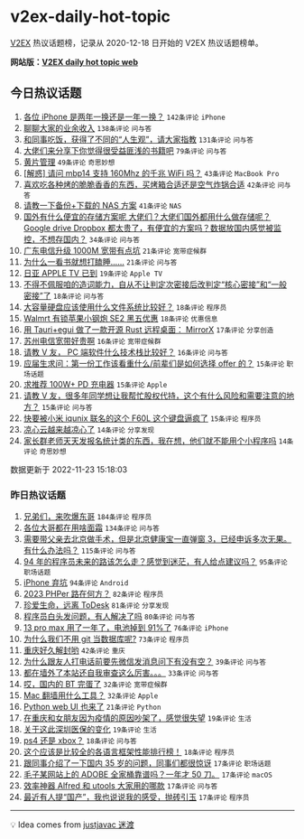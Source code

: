 # v2ex-daily-hot-topic

[V2EX](https://www.v2ex.com/) 热议话题榜，记录从 2020-12-18 日开始的 V2EX 热议话题榜单。

**网站版：[V2EX daily hot topic web](https://boojack.github.io/v2ex-daily-hot-topic-web/)**

## 今日热议话题

<!-- TODAY BEGIN -->

1. [各位 iPhone 是两年一换还是一年一换？](https://www.v2ex.com/t/897270) `142条评论` `iPhone`
1. [聊聊大家的业余收入](https://www.v2ex.com/t/897228) `138条评论` `问与答`
1. [和同事吃饭，获得了不同的“人生观”，请大家指教](https://www.v2ex.com/t/897245) `131条评论` `问与答`
1. [大佬们来分享下你觉得很受益匪浅的书籍吧](https://www.v2ex.com/t/897336) `79条评论` `问与答`
1. [黄片管理](https://www.v2ex.com/t/897344) `49条评论` `奇思妙想`
1. [[解惑] 请问 mbp14 支持 160Mhz 的千兆 WiFi 吗？](https://www.v2ex.com/t/897269) `43条评论` `MacBook Pro`
1. [喜欢吃各种烤的脆脆香香的东西，买烤箱合适还是空气炸锅合适](https://www.v2ex.com/t/897315) `42条评论` `问与答`
1. [请教一下备份+下载的 NAS 方案](https://www.v2ex.com/t/897274) `41条评论` `NAS`
1. [国外有什么便宜的存储方案呢 大佬们？大佬们国外都用什么做存储呢？ Google drive Dropbox 都太贵了，有便宜的方案吗？数据放国内感觉被监控，不想存国内？](https://www.v2ex.com/t/897424) `34条评论` `问与答`
1. [广东电信升级 1000M 宽带有点坑](https://www.v2ex.com/t/897376) `21条评论` `宽带症候群`
1. [为什么一看书就想打瞌睡......](https://www.v2ex.com/t/897273) `21条评论` `问与答`
1. [日亚 APPLE TV 已到](https://www.v2ex.com/t/897327) `19条评论` `Apple TV`
1. [不得不佩服咱的造词能力，自从不让判定次密接后改判定“核心密接”和“一般密接”了](https://www.v2ex.com/t/897369) `18条评论` `问与答`
1. [大容量硬盘应该使用什么文件系统比较好？](https://www.v2ex.com/t/897255) `18条评论` `程序员`
1. [Walmrt 有锁苹果小钢炮 SE2 黑五优惠](https://www.v2ex.com/t/897239) `18条评论` `优惠信息`
1. [用 Tauri+egui 做了一款开源 Rust 远程桌面： MirrorX](https://www.v2ex.com/t/897427) `17条评论` `分享创造`
1. [苏州电信宽带好贵啊](https://www.v2ex.com/t/897352) `16条评论` `宽带症候群`
1. [请教 V 友， PC 端软件什么技术栈比较好？](https://www.v2ex.com/t/897277) `16条评论` `问与答`
1. [应届生求问：第一份工作该看重什么/前辈们是如何选择 offer 的？](https://www.v2ex.com/t/897429) `15条评论` `职场话题`
1. [求推荐 100W+ PD 充电器](https://www.v2ex.com/t/897305) `15条评论` `Apple`
1. [请教 V 友，很多年同学想让我帮忙股权代持，这个有什么风险和需要注意的地方？](https://www.v2ex.com/t/897302) `15条评论` `问与答`
1. [快要被小米 iqunix 联名的这个 F60L 这个键盘逼疯了](https://www.v2ex.com/t/897236) `15条评论` `程序员`
1. [凉心云越来越凉心了](https://www.v2ex.com/t/897319) `14条评论` `分享发现`
1. [家长群老师天天发报名统计类的东西，我在想，他们就不能用个小程序吗](https://www.v2ex.com/t/897318) `14条评论` `奇思妙想`

数据更新于 2022-11-23 15:18:03

<!-- TODAY END -->

### 昨日热议话题

<!-- YESTERDAY BEGIN -->

1. [兄弟们，来吹爆东哥](https://www.v2ex.com/t/897106) `184条评论` `程序员`
1. [各位大哥都在用啥面霜](https://www.v2ex.com/t/897009) `134条评论` `问与答`
1. [需要带父亲去北京做手术，但是北京健康宝一直弹窗 3，已经申诉多次无果。有什么办法吗？](https://www.v2ex.com/t/896998) `115条评论` `问与答`
1. [94 年的程序员未来的路该怎么走？感觉到迷茫，有人给点建议吗？](https://www.v2ex.com/t/897015) `95条评论` `职场话题`
1. [iPhone 弃坑](https://www.v2ex.com/t/897024) `94条评论` `Android`
1. [2023 PHPer 路在何方？](https://www.v2ex.com/t/897074) `82条评论` `程序员`
1. [珍爱生命，远离 ToDesk](https://www.v2ex.com/t/897040) `81条评论` `分享发现`
1. [程序员白头发问题，有人解决了吗](https://www.v2ex.com/t/897005) `80条评论` `问与答`
1. [13 pro max 用了一年了，电池掉到 91%了](https://www.v2ex.com/t/896984) `76条评论` `iPhone`
1. [为什么我们不用 git 当数据库呢?](https://www.v2ex.com/t/897127) `73条评论` `程序员`
1. [重庆好久解封哟](https://www.v2ex.com/t/896972) `42条评论` `重庆`
1. [为什么跟友人打电话前要先微信发消息问下有没有空？](https://www.v2ex.com/t/897204) `39条评论` `问与答`
1. [都在墙外了本站还自我审查这么厉害。。。](https://www.v2ex.com/t/897039) `33条评论` `问与答`
1. [哎，国内的 BT 完蛋了](https://www.v2ex.com/t/897168) `32条评论` `宽带症候群`
1. [Mac 翻墙用什么工具？](https://www.v2ex.com/t/897078) `32条评论` `Apple`
1. [Python web UI 也来了](https://www.v2ex.com/t/897007) `21条评论` `Python`
1. [在重庆和女朋友因为疫情的原因吵架了，感觉很失望](https://www.v2ex.com/t/897208) `19条评论` `生活`
1. [关于这此深圳医保的变化](https://www.v2ex.com/t/897134) `19条评论` `生活`
1. [ps4 还是 xbox？](https://www.v2ex.com/t/896997) `18条评论` `问与答`
1. [这个应该是比较全的各语言框架性能排行榜！](https://www.v2ex.com/t/896978) `18条评论` `程序员`
1. [跟同事介绍了一下国内 35 岁的问题，同事们都很惊讶](https://www.v2ex.com/t/897164) `17条评论` `职场话题`
1. [毛子某网站上的 ADOBE 全家桶靠谱吗？一年才 50 刀。](https://www.v2ex.com/t/897149) `17条评论` `macOS`
1. [效率神器 Alfred 和 utools 大家用的哪款](https://www.v2ex.com/t/897145) `17条评论` `问与答`
1. [最近有人提“国产”，我也说说我的感受，抛砖引玉](https://www.v2ex.com/t/897090) `17条评论` `程序员`

<!-- YESTERDAY END -->

---

💡 Idea comes from [justjavac 迷渡](https://github.com/justjavac/)
